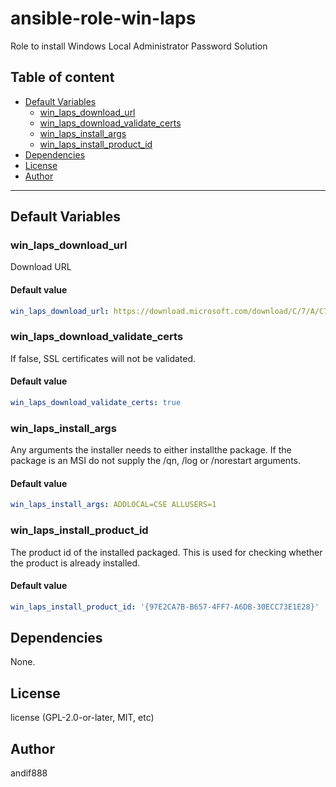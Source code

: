 # ansible-role-win-laps

Role to install Windows Local Administrator Password Solution

## Table of content

- [Default Variables](#default-variables)
  - [win_laps_download_url](#win_laps_download_url)
  - [win_laps_download_validate_certs](#win_laps_download_validate_certs)
  - [win_laps_install_args](#win_laps_install_args)
  - [win_laps_install_product_id](#win_laps_install_product_id)
- [Dependencies](#dependencies)
- [License](#license)
- [Author](#author)

---

## Default Variables

### win_laps_download_url

Download URL

#### Default value

```YAML
win_laps_download_url: https://download.microsoft.com/download/C/7/A/C7AAD914-A8A6-4904-88A1-29E657445D03/LAPS.x64.msi
```

### win_laps_download_validate_certs

If false, SSL certificates will not be validated.

#### Default value

```YAML
win_laps_download_validate_certs: true
```

### win_laps_install_args

Any arguments the installer needs to either installthe package. If the package is an MSI do not supply the /qn, /log or /norestart arguments.

#### Default value

```YAML
win_laps_install_args: ADDLOCAL=CSE ALLUSERS=1
```

### win_laps_install_product_id

The product id of the installed packaged. This is used for checking whether the product is already installed.

#### Default value

```YAML
win_laps_install_product_id: '{97E2CA7B-B657-4FF7-A6DB-30ECC73E1E28}'
```



## Dependencies

None.

## License

license (GPL-2.0-or-later, MIT, etc)

## Author

andif888
